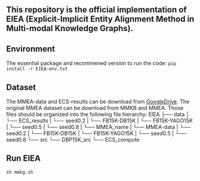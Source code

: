 ## This repository is the official implementation of EIEA (Explicit-Implicit Entity Alignment Method in Multi-modal Knowledge Graphs).

## Environment
The essential package and recommened version to run the code:
`pip install -r EIEA-env.txt`

## Dataset
The MMEA-data and ECS-results can be download from [GoogleDrive](https://drive.google.com/drive/folders/1wfErYdAV93yxPtPHqkGanbmb_Ztv-LRU?usp=drive_link).
The original MMEA dataset can be download from MMKB and MMEA. 
Those files should be organized into the following file hierarchy:
EIEA
├── data
│   └── ECS_results
|        └── seed0.2
|              └── FB15K-DB15K
|              └── FB15K-YAGO15K
|        └── seed0.5
|        └── seed0.8
|   └── MMEA_name
|   └── MMEA-data
|        └── seed0.2
|              └── FB15K-DB15K
|              └── FB15K-YAGO15K
|        └── seed0.5
|        └── seed0.8
└── src
└── DBP15K_src
└── ECS_compute
## Run EIEA
`sh mmkg.sh`
